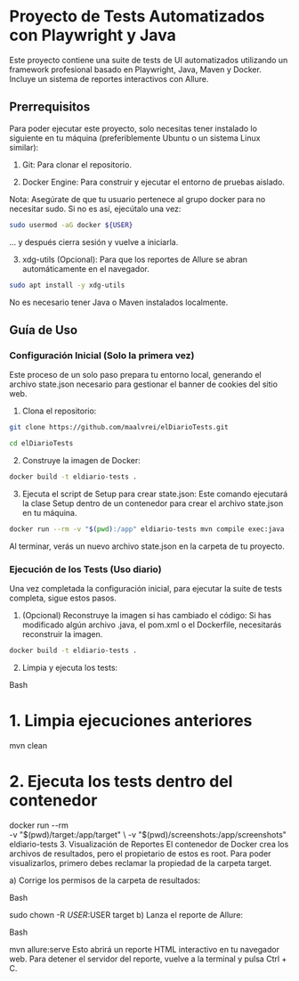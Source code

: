 # Proyecto de Tests Automatizados con Playwright y Java
Este proyecto contiene una suite de tests de UI automatizados utilizando un framework profesional basado en Playwright, Java, Maven y Docker. Incluye un sistema de reportes interactivos con Allure.

## Prerrequisitos
Para poder ejecutar este proyecto, solo necesitas tener instalado lo siguiente en tu máquina (preferiblemente Ubuntu o un sistema Linux similar):

1. Git: Para clonar el repositorio.

2. Docker Engine: Para construir y ejecutar el entorno de pruebas aislado.

Nota: Asegúrate de que tu usuario pertenece al grupo docker para no necesitar sudo. Si no es así, ejecútalo una vez:

```bash
sudo usermod -aG docker ${USER}
```

... y después cierra sesión y vuelve a iniciarla.

3. xdg-utils (Opcional): Para que los reportes de Allure se abran automáticamente en el navegador.

```bash
sudo apt install -y xdg-utils
```
No es necesario tener Java o Maven instalados localmente.

## Guía de Uso
### Configuración Inicial (Solo la primera vez)
Este proceso de un solo paso prepara tu entorno local, generando el archivo state.json necesario para gestionar el banner de cookies del sitio web.

1. Clona el repositorio:

```bash
git clone https://github.com/maalvrei/elDiarioTests.git
```
```bash
cd elDiarioTests
```
2. Construye la imagen de Docker:

```bash
docker build -t eldiario-tests .
```
3. Ejecuta el script de Setup para crear state.json:
Este comando ejecutará la clase Setup dentro de un contenedor para crear el archivo state.json en tu máquina.

```bash
docker run --rm -v "$(pwd):/app" eldiario-tests mvn compile exec:java -Dexec.mainClass="com.elDiarioTest.setup.Setup"
```
Al terminar, verás un nuevo archivo state.json en la carpeta de tu proyecto.

### Ejecución de los Tests (Uso diario)
Una vez completada la configuración inicial, para ejecutar la suite de tests completa, sigue estos pasos.

1. (Opcional) Reconstruye la imagen si has cambiado el código:
Si has modificado algún archivo .java, el pom.xml o el Dockerfile, necesitarás reconstruir la imagen.

```bash
docker build -t eldiario-tests .
```
2. Limpia y ejecuta los tests:

Bash

# 1. Limpia ejecuciones anteriores
mvn clean

# 2. Ejecuta los tests dentro del contenedor
docker run --rm \
  -v "$(pwd)/target:/app/target" \
  -v "$(pwd)/screenshots:/app/screenshots" \
  eldiario-tests
3. Visualización de Reportes
El contenedor de Docker crea los archivos de resultados, pero el propietario de estos es root. Para poder visualizarlos, primero debes reclamar la propiedad de la carpeta target.

a) Corrige los permisos de la carpeta de resultados:

Bash

sudo chown -R $USER:$USER target
b) Lanza el reporte de Allure:

Bash

mvn allure:serve
Esto abrirá un reporte HTML interactivo en tu navegador web. Para detener el servidor del reporte, vuelve a la terminal y pulsa Ctrl + C.








